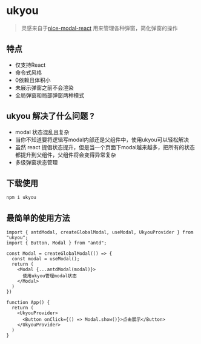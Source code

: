 # ukyou

> 灵感来自于[nice-modal-react](https://github.com/ebay/nice-modal-react) 用来管理各种弹窗，简化弹窗的操作

## 特点

- 仅支持React
- 命令式风格
- 0依赖且体积小
- 未展示弹窗之前不会渲染
- 全局弹窗和局部弹窗两种模式

## ukyou 解决了什么问题 ?

- modal 状态混乱且复杂
- 当你不知道要将逻辑写modal内部还是父组件中，使用ukyou可以轻松解决
- 虽然 react 提倡状态提升，但是当一个页面下modal越来越多，把所有的状态都提升到父组件，父组件将会变得异常复杂
- 多级弹窗状态管理

## 下载使用

```bash
npm i ukyou
```

## 最简单的使用方法

```tsx
import { antdModal, createGlobalModal, useModal, UkyouProvider } from "ukyou";
import { Button, Modal } from "antd";

const Modal = createGlobalModal(() => {
  const modal = useModal();
  return (
    <Modal {...antdModal(modal)}>
      使用ukyou管理modal状态
    </Modal>
  )
})

function App() {
  return (
    <UkyouProvider>
      <Button onClick={() => Modal.show()}>点击展示</Button>
    </UkyouProvider>
  )
}
```
